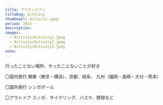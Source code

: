 ```yaml
---
title: アクティビティ
titleEng: Activity
thumbnail: Activity.jpeg
period: 2013 ~
description:
images:
  - Activity/Activity1.jpeg
  - Activity/Activity2.jpeg
  - Activity/Activity3.jpeg
note:
---
```


行ったことない場所、やったことないことが好き

〇国内旅行
関東（東京・横浜）、京都、岐阜、
九州（福岡・長崎・大分・熊本）

〇国外旅行
シンガポール

〇アウトドア
スノボ、サイクリング、バスケ、野球など
